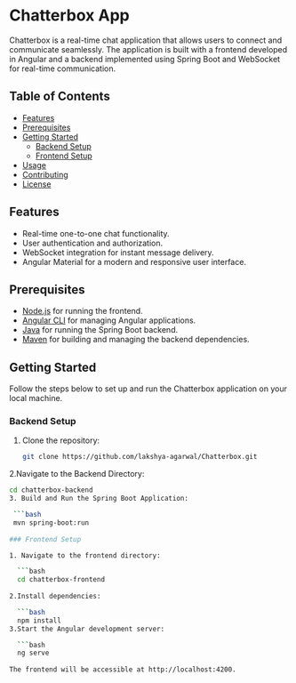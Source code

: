 # Chatterbox App

Chatterbox is a real-time chat application that allows users to connect and communicate seamlessly. The application is built with a frontend developed in Angular and a backend implemented using Spring Boot and WebSocket for real-time communication.

## Table of Contents

- [Features](#features)
- [Prerequisites](#prerequisites)
- [Getting Started](#getting-started)
  - [Backend Setup](#backend-setup)
  - [Frontend Setup](#frontend-setup)
- [Usage](#usage)
- [Contributing](#contributing)
- [License](#license)

## Features

- Real-time one-to-one chat functionality.
- User authentication and authorization.
- WebSocket integration for instant message delivery.
- Angular Material for a modern and responsive user interface.

## Prerequisites

- [Node.js](https://nodejs.org/) for running the frontend.
- [Angular CLI](https://angular.io/cli) for managing Angular applications.
- [Java](https://www.oracle.com/java/technologies/javase-downloads.html) for running the Spring Boot backend.
- [Maven](https://maven.apache.org/) for building and managing the backend dependencies.

## Getting Started

Follow the steps below to set up and run the Chatterbox application on your local machine.

### Backend Setup

1. Clone the repository:

   ```bash
   git clone https://github.com/lakshya-agarwal/Chatterbox.git
2.Navigate to the Backend Directory:

  ```bash
  cd chatterbox-backend
3. Build and Run the Spring Boot Application:

   ```bash
   mvn spring-boot:run
   
### Frontend Setup

1. Navigate to the frontend directory:

    ```bash
    cd chatterbox-frontend
    
2.Install dependencies:

    ```bash
    npm install
3.Start the Angular development server:

    ```bash
    ng serve
    
The frontend will be accessible at http://localhost:4200.


